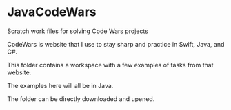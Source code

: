 # JavaCodeWars
Scratch work files for solving Code Wars projects

CodeWars is website that I use to stay sharp and practice in Swift, Java, and C#.

This folder contains a workspace with a few examples of tasks from that website.

The examples here will all be in Java.

The folder can be directly downloaded and upened.
